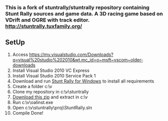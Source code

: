 ### This is a fork of stuntrally/stuntrally repository containing Stunt Rally sources and game data. A 3D racing game based on VDrift and OGRE with track editor. http://stuntrally.tuxfamily.org/ ###

## SetUp ##
1. Access https://my.visualstudio.com/Downloads?q=visual%20studio%202010&wt.mc_id=o~msft~vscom~older-downloads
1. Install Visual Studio 2010 VC Express
1. Install Visual Studio 2010 Service Pack 1
1. Download and run [Stunt Rally for Windows](http://stuntrally.tuxfamily.org/downloads) to install all requirements
1. Create a folder c:\v
1. Clone my repository in c:\v\stuntrally
1. [Download this zip](https://drive.google.com/file/d/1JjeRxORnfiyswJ8LjFXj5Fds77nKFh25/view?usp=sharing) and extract in c:\v
1. Run c:\v\oalinst.exe
1. Open c:\v\stuntrally\proj\StuntRally.sln
1. Compile
Done!
